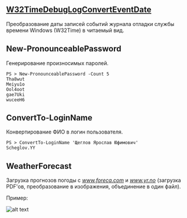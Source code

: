 ## [W32TimeDebugLogConvertEventDate](tree/master/W32TimeDebugLogConvertEventDate)
Преобразование даты записей событий журнала отладки службы времени Windows (W32Time) в читаемый вид.

## New-PronounceablePassword
Генерирование произносимых паролей.

```
PS > New-PronounceablePassword -Count 5
Tha8wut
Meiyu1o
Ool4oot
gae7Uki
wuceeH6
```

## ConvertTo-LoginName
Конвертирование ФИО в логин пользователя.

```
PS > ConvertTo-LoginName 'Щеглов Ярослав Юфимович'
Scheglov.YY
```

## WeatherForecast
Загрузка прогнозов погоды с *www.foreca.com* и *www.yr.no* (загрузка PDF'ов, преобразование в изображения, объединение в один файл).

Пример:

![alt text][WeatherForecast1]

[WeatherForecast1]: https://raw.githubusercontent.com/hobbit2000/PS/master/WeatherForecast/%D0%92%D1%81%D0%B5%20%D0%BC%D0%B5%D1%82%D0%B5%D0%BE%D0%B3%D1%80%D0%B0%D0%BC%D0%BC%D1%8B%20%D0%BE%D0%B4%D0%BD%D0%B8%D0%BC%20%D1%84%D0%B0%D0%B9%D0%BB%D0%BE%D0%BC.png "Все метеограммы одним файлом"
